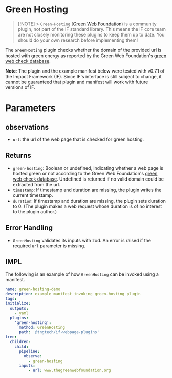 # Green Hosting

> [!NOTE] > `Green-Hosting` ([Green Web Foundation](https://www.thegreenwebfoundation.org/tools/green-web-dataset/)) is a community plugin, not part of the IF standard library. This means the IF core team are not closely monitoring these plugins to keep them up to date. You should do your own research before implementing them!

The `GreenHosting` plugin checks whether the domain of the provided url is hosted with green energy as reported by the Green Web Foundation's [green web check database](https://www.thegreenwebfoundation.org/green-web-check/).

**Note**: The plugin and the example manifest below were tested with v0.7.1 of the Impact Framework (IF). Since IF's interface is still subject to change, it cannot be guaranteed that plugin and manifest will work with future versions of IF.

# Parameters

## observations

- `url`: the url of the web page that is checked for green hosting.

## Returns

- `green-hosting`: Boolean or undefined, indicating whether a web page is hosted green or not according to the Green Web Foundation's [green web check database](https://www.thegreenwebfoundation.org/green-web-check/). Undefined is returned if no valid domain could be extracted from the url.
- `timestamp`: If timestamp and duration are missing, the plugin writes the current timestamp.
- `duration`: If timestamp and duration are missing, the plugin sets duration to 0. (The plugin makes a web request whose duration is of no interest to the plugin author.)

## Error Handling

- `GreenHosting` validates its inputs with zod. An error is raised if the required `url` parameter is missing.

## IMPL

The following is an example of how `GreenHosting` can be invoked using a manifest.

```yaml
name: green-hosting-demo
description: example manifest invoking green-hosting plugin
tags:
initialize:
  outputs:
    - yaml
  plugins:
    'green-hosting':
      method: GreenHosting
      path: '@tngtech/if-webpage-plugins'
tree:
  children:
    child:
      pipeline:
        observe:
          - green-hosting
      inputs:
          - url: www.thegreenwebfoundation.org
```

